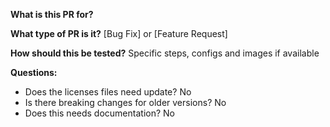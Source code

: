 **What is this PR for?**

**What type of PR is it?**
[Bug Fix] or [Feature Request]

**How should this be tested?**
Specific steps, configs and images if available

**Questions:**
* Does the licenses files need update? No
* Is there breaking changes for older versions? No
* Does this needs documentation? No
